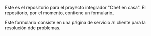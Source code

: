 Este es el repositorio para el proyecto integrador "Chef en casa".
El repositorio, por el momento, contiene un formulario.

Este formulario consiste en una página de servicio al cliente para la resolución dde problemas.
